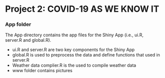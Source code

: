 # Project 2: COVID-19 AS WE KNOW IT
### App folder

The App directory contains the app files for the Shiny App (i.e., ui.R, server.R and global.R).
 - ui.R and server.R are two key components for the Shiny App 
 - global.R is used to preprocess the data and define functions that used in server.R
 - Weather data complier.R is the used to compile weather data
 - www folder contains pictures
